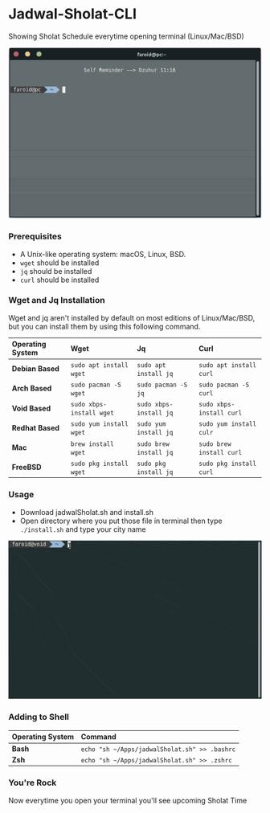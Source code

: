 # Jadwal-Sholat-CLI
Showing Sholat Schedule everytime opening terminal (Linux/Mac/BSD)
<p align="center"><img src="https://raw.githubusercontent.com/Faroid-id/jadwal-sholat-cli/main/Screenshot_2021-11-01_10-40-49.png" alt="Oh My Zsh"></p>

### Prerequisites

- A Unix-like operating system: macOS, Linux, BSD.
- `wget` should be installed
- `jq` should be installed 
- `curl` should be installed

### Wget and Jq Installation

Wget and jq aren't installed by default on most editions of Linux/Mac/BSD, but you can install them by using this following command.

| Operating System    | Wget | Jq  | Curl                                                                                         |
|:--------------------|:-----------------------------------|:-------------|:--------------------------------------|
| **Debian Based**  | `sudo apt install wget` | `sudo apt install jq` |`sudo apt install curl`
| **Arch Based**  | `sudo pacman -S wget`   | `sudo pacman -S jq` | `sudo pacman -S curl`
| **Void Based**  | `sudo xbps-install wget`   | `sudo xbps-install jq` | `sudo xbps-install curl`
| **Redhat Based** | `sudo yum install wget` | `sudo yum install jq` |`sudo yum install culr`
| **Mac** | `brew install wget` | `sudo brew install jq` |`sudo brew install curl`
| **FreeBSD** | `sudo pkg install wget` | `sudo pkg install jq` |`sudo pkg install curl`

### Usage
- Download jadwalSholat.sh and install.sh
- Open directory where you put those file in terminal then type `./install.sh` and type your city name

![](install.gif)

### Adding to Shell
| Operating System    | Command                                                                                |
|:--------------------|:-----------------------------------|
| **Bash**  | `echo "sh ~/Apps/jadwalSholat.sh" >> .bashrc` |
| **Zsh**  | `echo "sh ~/Apps/jadwalSholat.sh" >> .zshrc`   |

### You're Rock
Now everytime you open your terminal you'll see upcoming Sholat Time
